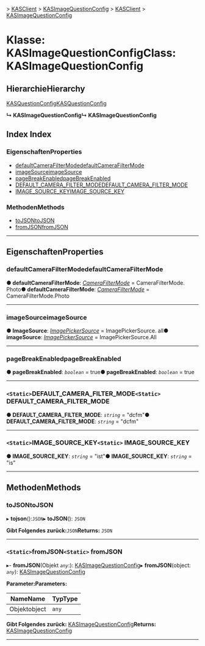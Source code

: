 <span data-ttu-id="7cdbf-101">[](../README.md) > [KASClient](../modules/kasclient.md) > [KASImageQuestionConfig](../classes/kasclient.kasimagequestionconfig.md)</span><span class="sxs-lookup"><span data-stu-id="7cdbf-101">[](../README.md) > [KASClient](../modules/kasclient.md) > [KASImageQuestionConfig](../classes/kasclient.kasimagequestionconfig.md)</span></span>

# <a name="class-kasimagequestionconfig"></a><span data-ttu-id="7cdbf-102">Klasse: KASImageQuestionConfig</span><span class="sxs-lookup"><span data-stu-id="7cdbf-102">Class: KASImageQuestionConfig</span></span>

## <a name="hierarchy"></a><span data-ttu-id="7cdbf-103">Hierarchie</span><span class="sxs-lookup"><span data-stu-id="7cdbf-103">Hierarchy</span></span>

 [<span data-ttu-id="7cdbf-104">KASQuestionConfig</span><span class="sxs-lookup"><span data-stu-id="7cdbf-104">KASQuestionConfig</span></span>](kasclient.kasquestionconfig.md)

<span data-ttu-id="7cdbf-105">**↳ KASImageQuestionConfig**</span><span class="sxs-lookup"><span data-stu-id="7cdbf-105">**↳ KASImageQuestionConfig**</span></span>

## <a name="index"></a><span data-ttu-id="7cdbf-106">Index </span><span class="sxs-lookup"><span data-stu-id="7cdbf-106">Index</span></span>

### <a name="properties"></a><span data-ttu-id="7cdbf-107">Eigenschaften</span><span class="sxs-lookup"><span data-stu-id="7cdbf-107">Properties</span></span>

* [<span data-ttu-id="7cdbf-108">defaultCameraFilterMode</span><span class="sxs-lookup"><span data-stu-id="7cdbf-108">defaultCameraFilterMode</span></span>](kasclient.kasimagequestionconfig.md#defaultcamerafiltermode)
* [<span data-ttu-id="7cdbf-109">imageSource</span><span class="sxs-lookup"><span data-stu-id="7cdbf-109">imageSource</span></span>](kasclient.kasimagequestionconfig.md#imagesource)
* [<span data-ttu-id="7cdbf-110">pageBreakEnabled</span><span class="sxs-lookup"><span data-stu-id="7cdbf-110">pageBreakEnabled</span></span>](kasclient.kasimagequestionconfig.md#pagebreakenabled)
* [<span data-ttu-id="7cdbf-111">DEFAULT_CAMERA_FILTER_MODE</span><span class="sxs-lookup"><span data-stu-id="7cdbf-111">DEFAULT_CAMERA_FILTER_MODE</span></span>](kasclient.kasimagequestionconfig.md#default_camera_filter_mode)
* [<span data-ttu-id="7cdbf-112">IMAGE_SOURCE_KEY</span><span class="sxs-lookup"><span data-stu-id="7cdbf-112">IMAGE_SOURCE_KEY</span></span>](kasclient.kasimagequestionconfig.md#image_source_key)
### <a name="methods"></a><span data-ttu-id="7cdbf-113">Methoden</span><span class="sxs-lookup"><span data-stu-id="7cdbf-113">Methods</span></span>

* [<span data-ttu-id="7cdbf-114">toJSON</span><span class="sxs-lookup"><span data-stu-id="7cdbf-114">toJSON</span></span>](kasclient.kasimagequestionconfig.md#tojson)
* [<span data-ttu-id="7cdbf-115">fromJSON</span><span class="sxs-lookup"><span data-stu-id="7cdbf-115">fromJSON</span></span>](kasclient.kasimagequestionconfig.md#fromjson)

---

## <a name="properties"></a><span data-ttu-id="7cdbf-116">Eigenschaften</span><span class="sxs-lookup"><span data-stu-id="7cdbf-116">Properties</span></span>

<a id="defaultcamerafiltermode"></a>

###  <a name="defaultcamerafiltermode"></a><span data-ttu-id="7cdbf-117">defaultCameraFilterMode</span><span class="sxs-lookup"><span data-stu-id="7cdbf-117">defaultCameraFilterMode</span></span>

<span data-ttu-id="7cdbf-118">**● defaultCameraFilterMode**: *[CameraFilterMode](../enums/kasclient.camerafiltermode.md)* = CameraFilterMode. Photo</span><span class="sxs-lookup"><span data-stu-id="7cdbf-118">**● defaultCameraFilterMode**: *[CameraFilterMode](../enums/kasclient.camerafiltermode.md)* =  CameraFilterMode.Photo</span></span>

___
<a id="imagesource"></a>

###  <a name="imagesource"></a><span data-ttu-id="7cdbf-119">imageSource</span><span class="sxs-lookup"><span data-stu-id="7cdbf-119">imageSource</span></span>

<span data-ttu-id="7cdbf-120">**● ImageSource**: *[ImagePickerSource](../enums/kasclient.imagepickersource.md)* = ImagePickerSource. all</span><span class="sxs-lookup"><span data-stu-id="7cdbf-120">**● imageSource**: *[ImagePickerSource](../enums/kasclient.imagepickersource.md)* =  ImagePickerSource.All</span></span>

___
<a id="pagebreakenabled"></a>

###  <a name="pagebreakenabled"></a><span data-ttu-id="7cdbf-121">pageBreakEnabled</span><span class="sxs-lookup"><span data-stu-id="7cdbf-121">pageBreakEnabled</span></span>

<span data-ttu-id="7cdbf-122">**● pageBreakEnabled**: *`boolean`* = true</span><span class="sxs-lookup"><span data-stu-id="7cdbf-122">**● pageBreakEnabled**: *`boolean`* = true</span></span>

___
<a id="default_camera_filter_mode"></a>

### <a name="static-defaultcamerafiltermode"></a><span data-ttu-id="7cdbf-123">`<Static>`DEFAULT_CAMERA_FILTER_MODE</span><span class="sxs-lookup"><span data-stu-id="7cdbf-123">`<Static>` DEFAULT_CAMERA_FILTER_MODE</span></span>

<span data-ttu-id="7cdbf-124">**● DEFAULT_CAMERA_FILTER_MODE**: *`string`* = "dcfm"</span><span class="sxs-lookup"><span data-stu-id="7cdbf-124">**● DEFAULT_CAMERA_FILTER_MODE**: *`string`* = "dcfm"</span></span>

___
<a id="image_source_key"></a>

### <a name="static-imagesourcekey"></a><span data-ttu-id="7cdbf-125">`<Static>`IMAGE_SOURCE_KEY</span><span class="sxs-lookup"><span data-stu-id="7cdbf-125">`<Static>` IMAGE_SOURCE_KEY</span></span>

<span data-ttu-id="7cdbf-126">**● IMAGE_SOURCE_KEY**: *`string`* = "ist"</span><span class="sxs-lookup"><span data-stu-id="7cdbf-126">**● IMAGE_SOURCE_KEY**: *`string`* = "is"</span></span>

___

## <a name="methods"></a><span data-ttu-id="7cdbf-127">Methoden</span><span class="sxs-lookup"><span data-stu-id="7cdbf-127">Methods</span></span>

<a id="tojson"></a>

###  <a name="tojson"></a><span data-ttu-id="7cdbf-128">toJSON</span><span class="sxs-lookup"><span data-stu-id="7cdbf-128">toJSON</span></span>

<span data-ttu-id="7cdbf-129">▸ **tojson**():`JSON`</span><span class="sxs-lookup"><span data-stu-id="7cdbf-129">▸ **toJSON**(): `JSON`</span></span>

<span data-ttu-id="7cdbf-130">**Gibt Folgendes zurück:**`JSON`</span><span class="sxs-lookup"><span data-stu-id="7cdbf-130">**Returns:** `JSON`</span></span>

___
<a id="fromjson"></a>

### <a name="static-fromjson"></a><span data-ttu-id="7cdbf-131">`<Static>`fromJSON</span><span class="sxs-lookup"><span data-stu-id="7cdbf-131">`<Static>` fromJSON</span></span>

<span data-ttu-id="7cdbf-132">▸- **fromJSON**(Objekt *`any`*:): [KASImageQuestionConfig](kasclient.kasimagequestionconfig.md)</span><span class="sxs-lookup"><span data-stu-id="7cdbf-132">▸ **fromJSON**(object: *`any`*): [KASImageQuestionConfig](kasclient.kasimagequestionconfig.md)</span></span>

<span data-ttu-id="7cdbf-133">**Parameter:**</span><span class="sxs-lookup"><span data-stu-id="7cdbf-133">**Parameters:**</span></span>

| <span data-ttu-id="7cdbf-134">Name</span><span class="sxs-lookup"><span data-stu-id="7cdbf-134">Name</span></span> | <span data-ttu-id="7cdbf-135">Typ</span><span class="sxs-lookup"><span data-stu-id="7cdbf-135">Type</span></span> |
| ------ | ------ |
| <span data-ttu-id="7cdbf-136">Objekt</span><span class="sxs-lookup"><span data-stu-id="7cdbf-136">object</span></span> | `any` |

<span data-ttu-id="7cdbf-137">**Gibt Folgendes zurück:** [KASImageQuestionConfig](kasclient.kasimagequestionconfig.md)</span><span class="sxs-lookup"><span data-stu-id="7cdbf-137">**Returns:** [KASImageQuestionConfig](kasclient.kasimagequestionconfig.md)</span></span>

___

